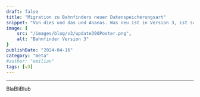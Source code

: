 ```yaml
---
draft: false
title: "Migration zu Bahnfinders neuer Datenspeicherungsart"
snippet: "Von dies und das und Ananas. Was neu ist in Version 3, ist schon krass."
image: {
    src: "/images/blog/v3/update300Poster.png",
    alt: "Bahnfinder Version 3"
}
publishDate: "2024-04-16"
category: "meta"
#author: "emilian"
tags: [v3]
---
```


---
BlaBliBlub